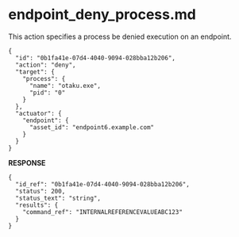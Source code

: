 
# endpoint_deny_process.md

This action specifies a process be denied execution on an endpoint.

```
{
  "id": "0b1fa41e-07d4-4040-9094-028bba12b206",
  "action": "deny",
  "target": {
    "process": {
      "name": "otaku.exe",
      "pid": "0"
    }
  },
  "actuator": {
    "endpoint": {
      "asset_id": "endpoint6.example.com"
    }
  }
}
```

**RESPONSE**

```
{
  "id_ref": "0b1fa41e-07d4-4040-9094-028bba12b206",
  "status": 200,
  "status_text": "string",
  "results": {
    "command_ref": "INTERNALREFERENCEVALUEABC123"
  }
}
```
